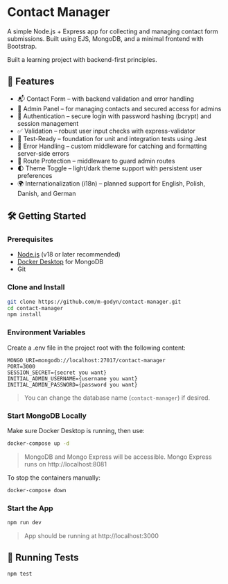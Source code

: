 # Contact Manager

A simple Node.js + Express app for collecting and managing contact form submissions. Built using EJS, MongoDB, and a minimal frontend with Bootstrap.

Built a learning project with backend-first principles.


## 🚀 Features

- 📬 Contact Form – with backend validation and error handling
- 🧰 Admin Panel – for managing contacts and secured access for admins
- 🔐 Authentication – secure login with password hashing (bcrypt) and session management
- ✅ Validation – robust user input checks with express-validator
- 🧪 Test-Ready – foundation for unit and integration tests using Jest
- 🧹 Error Handling – custom middleware for catching and formatting server-side errors
- 🚫 Route Protection – middleware to guard admin routes
- 🌓 Theme Toggle – light/dark theme support with persistent user preferences
- 🌍 Internationalization (i18n) – planned support for English, Polish, Danish, and German

## 🛠️ Getting Started

### Prerequisites

- [Node.js](https://nodejs.org/) (v18 or later recommended)
- [Docker Desktop](https://www.docker.com/products/docker-desktop/) for MongoDB
- Git

### Clone and Install

```bash
git clone https://github.com/m-godyn/contact-manager.git
cd contact-manager
npm install
```

### Environment Variables

Create a .env file in the project root with the following content:

```env
MONGO_URI=mongodb://localhost:27017/contact-manager
PORT=3000
SESSION_SECRET={secret you want}
INITIAL_ADMIN_USERNAME={username you want}
INITIAL_ADMIN_PASSWORD={password you want}
```
> You can change the database name (`contact-manager`) if desired.

### Start MongoDB Locally

Make sure Docker Desktop is running, then use:

```bash
docker-compose up -d
```
> MongoDB and Mongo Express will be accessible. Mongo Express runs on http://localhost:8081

To stop the containers manually:

```bash
docker-compose down
```

### Start the App

```bash
npm run dev
```
> App should be running at http://localhost:3000

## 🧪 Running Tests

```bash
npm test
```
